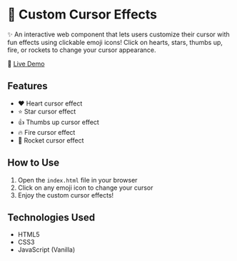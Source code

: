 # 🎨 Custom Cursor Effects

✨ An interactive web component that lets users customize their cursor with fun effects using clickable emoji icons! Click on hearts, stars, thumbs up, fire, or rockets to change your cursor appearance.

🔗 [Live Demo](https://iam269.github.io/Custom-Cursor-Effects/)

## Features
- ❤️ Heart cursor effect
- ⭐ Star cursor effect
- 👍 Thumbs up cursor effect
- 🔥 Fire cursor effect
- 🚀 Rocket cursor effect

## How to Use
1. Open the `index.html` file in your browser
2. Click on any emoji icon to change your cursor
3. Enjoy the custom cursor effects!

## Technologies Used
- HTML5
- CSS3
- JavaScript (Vanilla)